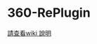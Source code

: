 # 360-RePlugin


  <a href="https://github.com/Kira9999/360-HostRePlugin/wiki">
    請查看wiki 說明
  </a>
